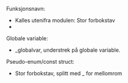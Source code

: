

Funksjonsnavn:
 - Kalles utenifra modulen: Stor forbokstav
 - 

Globale variable:
 - _globalvar, understrek på globale variable.

Pseudo-enum/const struct:
 - Stor forbokstav, splitt med _ for mellomrom


